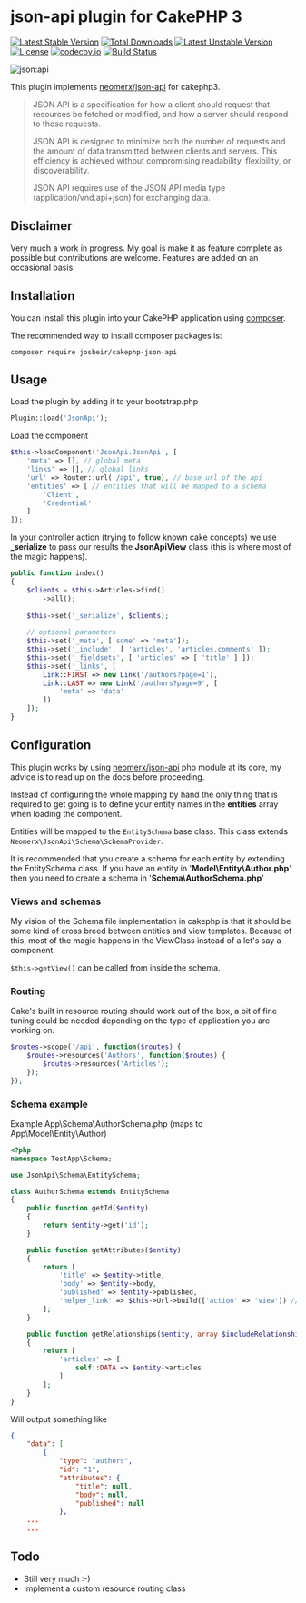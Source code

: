# json-api plugin for CakePHP 3

[![Latest Stable Version](https://poser.pugx.org/josbeir/cakephp-json-api/v/stable)](https://packagist.org/packages/josbeir/cakephp-json-api)
[![Total Downloads](https://poser.pugx.org/josbeir/cakephp-json-api/downloads)](https://packagist.org/packages/josbeir/cakephp-json-api)
[![Latest Unstable Version](https://poser.pugx.org/josbeir/cakephp-json-api/v/unstable)](https://packagist.org/packages/josbeir/cakephp-json-api)
[![License](https://poser.pugx.org/josbeir/cakephp-json-api/license)](https://packagist.org/packages/josbeir/cakephp-json-api)
[![codecov.io](https://codecov.io/github/josbeir/cakephp-json-api/coverage.svg?branch=master)](https://codecov.io/github/josbeir/cakephp-json-api?branch=master)
[![Build Status](https://travis-ci.org/josbeir/cakephp-json-api.svg?branch=master)](https://travis-ci.org/josbeir/cakephp-json-api)

![json:api](http://jsonapi.org/images/jsonapi.png)

This plugin implements [neomerx/json-api](https://github.com/neomerx/json-api) for cakephp3.

> JSON API is a specification for how a client should request that resources be fetched or modified, and how a server should respond to those requests.
> 
> JSON API is designed to minimize both the number of requests and the amount of data transmitted between clients and servers. This efficiency is achieved without compromising readability, flexibility, or discoverability.
> 
> JSON API requires use of the JSON API media type (application/vnd.api+json) for exchanging data.


## Disclaimer

Very much a work in progress. My goal is make it as feature complete as possible but contributions are welcome. Features are added on an occasional basis. 

## Installation

You can install this plugin into your CakePHP application using [composer](http://getcomposer.org).

The recommended way to install composer packages is:

```
composer require josbeir/cakephp-json-api
```

## Usage

Load the plugin by adding it to your bootstrap.php

```php
Plugin::load('JsonApi');
```

Load the component

```php
$this->loadComponent('JsonApi.JsonApi', [
	'meta' => [], // global meta
	'links' => [], // global links
	'url' => Router::url('/api', true), // base url of the api
	'entities' => [ // entities that will be mapped to a schema
		'Client',
		'Credential'
	]
]);
```
	
In your controller action (trying to follow known cake concepts) we use **_serialize** to pass our results the **JsonApiView** class (this is where most of the magic happens).

```php
public function index()
{
	$clients = $this->Articles->find()
		->all();
		
	$this->set('_serialize', $clients);
	    
	// optional parameters
	$this->set('_meta', ['some' => 'meta']);
	$this->set('_include', [ 'articles', 'articles.comments' ]);
	$this->set('_fieldsets', [ 'articles' => [ 'title' ] ]);
	$this->set('_links', [
		Link::FIRST => new Link('/authors?page=1'),
		Link::LAST => new Link('/authors?page=9', [
			'meta' => 'data'
		])
	]);
}
```

## Configuration

This plugin works by using [neomerx/json-api](https://github.com/neomerx/json-api) php module at its core, my advice is to read up on the docs before proceeding.

Instead of configuring the whole mapping by hand the only thing that is required to get going is to define your entity names in the **entities** array when loading the component.

Entities will be mapped to the ``EntitySchema`` base class. This class extends `Neomerx\JsonApi\Schema\SchemaProvider`.

It is recommended that you create a schema for each entity by extending the EntitySchema class. If you have an entity in '**Model\Entity\Author.php**' then you need to create a schema in '**Schema\AuthorSchema.php**'

### Views and schemas

My vision of the Schema file implementation in cakephp is that it should be some kind of cross breed between entities and view templates. Because of this, most of the magic happens in the ViewClass instead of a let's say a component.

```$this->getView()``` can be called from inside the schema.

### Routing

Cake's built in resource routing should work out of the box, a bit of fine tuning could be needed depending on the type of application you are working on.

```php
$routes->scope('/api', function($routes) {
    $routes->resources('Authors', function($routes) {
        $routes->resources('Articles');
    });
});
```

### Schema example

Example App\Schema\AuthorSchema.php (maps to App\Model\Entity\Author)

```php
<?php
namespace TestApp\Schema;

use JsonApi\Schema\EntitySchema;

class AuthorSchema extends EntitySchema
{
    public function getId($entity)
    {
        return $entity->get('id');
    }

    public function getAttributes($entity)
    {
        return [
            'title' => $entity->title,
            'body' => $entity->body,
            'published' => $entity->published,
            'helper_link' => $this->Url->build(['action' => 'view']) // view helper
        ];
    }

    public function getRelationships($entity, array $includeRelationships = [])
    {
        return [
            'articles' => [
                self::DATA => $entity->articles
            ]
        ];
    }
}
```

Will output something like

```json
{
    "data": [
        {
            "type": "authors",
            "id": "1",
            "attributes": {
                "title": null,
                "body": null,
                "published": null
            },
	...
	...
```

## Todo

* Still very much :-)
* Implement a custom resource routing class
